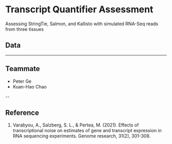 # Transcript Quantifier Assessment
Assessing StringTie, Salmon, and Kallisto with simulated RNA-Seq reads from three tissues

## Data

---

## Teammate
* Peter Ge
* Kuan-Hao Chao
 
--

## Reference
1. Varabyou, A., Salzberg, S. L., & Pertea, M. (2021). Effects of transcriptional noise on estimates of gene and transcript expression in RNA sequencing experiments. Genome research, 31(2), 301-308.

